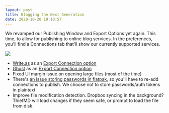 ```yaml
---
layout: post
title: Blogging the Next Generation
date: 2020-10-20 19:10:57
---
```


We revamped our Publishing Window and Export Options yet again. This time, to allow for publishing to online blog services. In the preferences, you'll find a Connections tab that'll show our currently supported services.

<!-- more -->

![](/images/blogging-write.as/publisher-window.png)

* [Write.as](https://write.as) as an [Export Connection option](/tips/blogging-with-write-freely/)
* [Ghost](https://ghost.org) as an [Export Connection option](/tips/blogging-with-ghost/)
* Fixed UI margin issue on opening large files (most of the time)
* There's [an issue storing passwords in flatpak](https://gitlab.gnome.org/GNOME/libsecret/-/issues/55), so you'll have to re-add connections to publish. We choose not to store passwords/auth tokens in plaintext
* Improve file modification detection. Dropbox syncing in the background? ThiefMD will load changes if they seem safe, or prompt to load the file from disk.